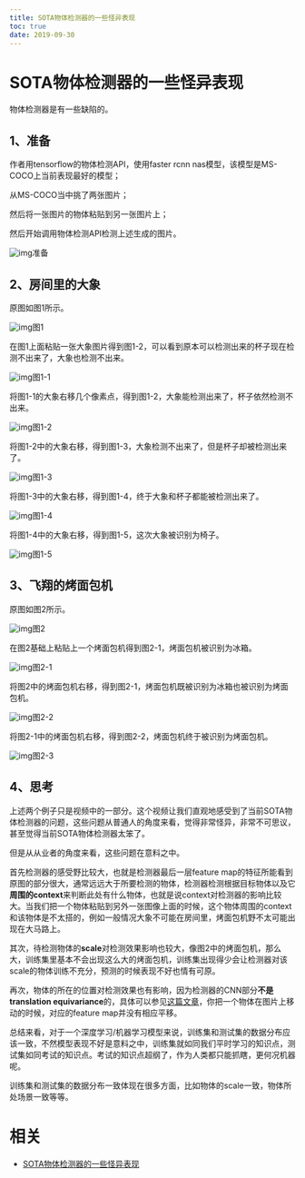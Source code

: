 ```yaml
---
title: SOTA物体检测器的一些怪异表现
toc: true
date: 2019-09-30
---
```

# SOTA物体检测器的一些怪异表现

物体检测器是有一些缺陷的。


## 1、准备

作者用tensorflow的物体检测API，使用faster rcnn nas模型，该模型是MS-COCO上当前表现最好的模型；

从MS-COCO当中挑了两张图片；

然后将一张图片的物体粘贴到另一张图片上；

然后开始调用物体检测API检测上述生成的图片。

![img](https://pic4.zhimg.com/80/v2-f3ef28ea4356375d913a3c6429adae57_hd.jpg)准备

## 2、房间里的大象

原图如图1所示。

![img](https://pic2.zhimg.com/80/v2-b90684809d21c92220c706bfb838cde1_hd.jpg)图1

在图1上面粘贴一张大象图片得到图1-2，可以看到原本可以检测出来的杯子现在检测不出来了，大象也检测不出来。

![img](https://pic1.zhimg.com/80/v2-a6f88a61f9b8a844676d1f72a09c29b4_hd.jpg)图1-1

将图1-1的大象右移几个像素点，得到图1-2，大象能检测出来了，杯子依然检测不出来。

![img](https://pic2.zhimg.com/80/v2-4a401561b73502b9c5a7ecd3063b7101_hd.jpg)图1-2

将图1-2中的大象右移，得到图1-3，大象检测不出来了，但是杯子却被检测出来了。

![img](https://pic1.zhimg.com/80/v2-221cc915df4cc889135b5fa3776a4300_hd.jpg)图1-3

将图1-3中的大象右移，得到图1-4，终于大象和杯子都能被检测出来了。

![img](https://pic2.zhimg.com/80/v2-8e2c127d7ec0718345e69f2af2776c69_hd.jpg)图1-4

将图1-4中的大象右移，得到图1-5，这次大象被识别为椅子。

![img](https://pic3.zhimg.com/80/v2-447314e0875006266fa1f38a8c6b87ce_hd.jpg)图1-5

## 3、飞翔的烤面包机

原图如图2所示。

![img](https://pic2.zhimg.com/80/v2-d979609d34836a99575b1ce33f4485a9_hd.jpg)图2

在图2基础上粘贴上一个烤面包机得到图2-1，烤面包机被识别为冰箱。

![img](https://pic3.zhimg.com/80/v2-807832dce569d0e82a5c27741998beb6_hd.jpg)图2-1

将图2中的烤面包机右移，得到图2-1，烤面包机既被识别为冰箱也被识别为烤面包机。

![img](https://pic3.zhimg.com/80/v2-88541d439a5471fa3530f7ad284b58a2_hd.jpg)图2-2

将图2-1中的烤面包机右移，得到图2-2，烤面包机终于被识别为烤面包机。

![img](https://pic4.zhimg.com/80/v2-e056484731e5121c5c689e10e1e4f1e7_hd.jpg)图2-3

## 4、思考

上述两个例子只是视频中的一部分。这个视频让我们直观地感受到了当前SOTA物体检测器的问题，这些问题从普通人的角度来看，觉得非常怪异，非常不可思议，甚至觉得当前SOTA物体检测器太笨了。

但是从从业者的角度来看，这些问题在意料之中。

首先检测器的感受野比较大，也就是检测器最后一层feature map的特征所能看到原图的部分很大，通常远远大于所要检测的物体，检测器检测根据目标物体以及它**周围的context**来判断此处有什么物体，也就是说context对检测器的影响比较大。当我们把一个物体粘贴到另外一张图像上面的时候，这个物体周围的context和该物体是不太搭的，例如一般情况大象不可能在房间里，烤面包机野不太可能出现在大马路上。

其次，待检测物体的**scale**对检测效果影响也较大，像图2中的烤面包机，那么大，训练集里基本不会出现这么大的烤面包机，训练集出现得少会让检测器对该scale的物体训练不充分，预测的时候表现不好也情有可原。

再次，物体的所在的位置对检测效果也有影响，因为检测器的CNN部分**不是translation equivariance**的，具体可以参见[这篇文章](https://link.zhihu.com/?target=https%3A//arxiv.org/pdf/1805.12177.pdf)，你把一个物体在图片上移动的时候，对应的feature map并没有相应平移。

总结来看，对于一个深度学习/机器学习模型来说，训练集和测试集的数据分布应该一致，不然模型表现不好是意料之中，训练集就如同我们平时学习的知识点，测试集如同考试的知识点。考试的知识点超纲了，作为人类都只能抓瞎，更何况机器呢。

训练集和测试集的数据分布一致体现在很多方面，比如物体的scale一致，物体所处场景一致等等。


# 相关

- [SOTA物体检测器的一些怪异表现](https://zhuanlan.zhihu.com/p/39780397?utm_source=ZHShareTargetIDMore&utm_medium=social&utm_oi=56829493116928)
